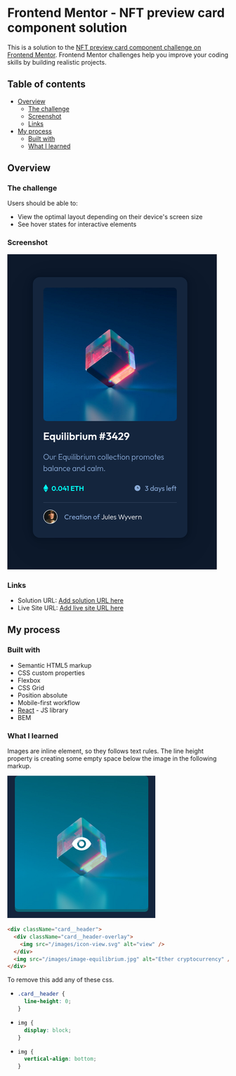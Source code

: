 # Frontend Mentor - NFT preview card component solution

This is a solution to the [NFT preview card component challenge on Frontend Mentor](https://www.frontendmentor.io/challenges/nft-preview-card-component-SbdUL_w0U). Frontend Mentor challenges help you improve your coding skills by building realistic projects.

## Table of contents

- [Overview](#overview)
  - [The challenge](#the-challenge)
  - [Screenshot](#screenshot)
  - [Links](#links)
- [My process](#my-process)
  - [Built with](#built-with)
  - [What I learned](#what-i-learned)

## Overview

### The challenge

Users should be able to:

- View the optimal layout depending on their device's screen size
- See hover states for interactive elements

### Screenshot

![](./screenshot.png)

### Links

- Solution URL: [Add solution URL here](https://github.com/kawsarahmed-012/nft-preview-card-component)
- Live Site URL: [Add live site URL here](https://nft-preview-card-component-kawsar.netlify.app)

## My process

### Built with

- Semantic HTML5 markup
- CSS custom properties
- Flexbox
- CSS Grid
- Position absolute
- Mobile-first workflow
- [React](https://reactjs.org/) - JS library
- BEM

### What I learned

Images are inline element, so they follows text rules. The line height property is creating some empty space below the image in the following markup.

![](./problem-screenshot.png)

```html
<div className="card__header">
  <div className="card__header-overlay">
    <img src="/images/icon-view.svg" alt="view" />
  </div>
  <img src="/images/image-equilibrium.jpg" alt="Ether cryptocurrency" />
</div>
```

To remove this add any of these css.

- ```css
  .card__header {
    line-height: 0;
  }
  ```
- ```css
  img {
    display: block;
  }
  ```

- ```css
  img {
    vertical-align: bottom;
  }
  ```
